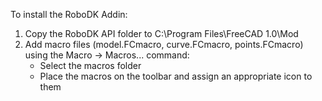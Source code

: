 
To install the RoboDK Addin: 
1. Copy the RoboDK API folder to C:\Program Files\FreeCAD 1.0\Mod
2. Add macro files (model.FCmacro, curve.FCmacro, points.FCmacro) using the Macro -> Macros... command:
    - Select the macros folder
    - Place the macros on the toolbar and assign an appropriate icon to them
    